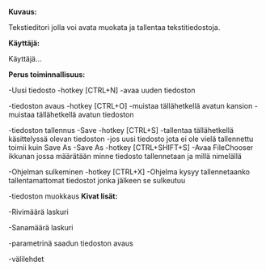 **Kuvaus:** 

Tekstieditori jolla voi avata muokata ja tallentaa tekstitiedostoja.

**Käyttäjä:**

Käyttäjä...

**Perus toiminnallisuus:**

-Uusi tiedosto
  -hotkey [CTRL+N]
  -avaa uuden tiedoston
  

-tiedoston avaus
  -hotkey [CTRL+O]
  -muistaa tällähetkellä avatun kansion
  -muistaa tällähetkellä avatun tiedoston

-tiedoston tallennus
  -Save 
    -hotkey [CTRL+S]
    -tallentaa tällähetkellä käsittelyssä olevan tiedoston
    -jos uusi tiedosto jota ei ole vielä tallennettu toimii kuin Save As
  -Save As
    -hotkey [CTRL+SHIFT+S]
    -Avaa FileChooser ikkunan jossa määrätään minne tiedosto tallennetaan ja millä nimelällä

-Ohjelman sulkeminen
  -hotkey [CTRL+X]
  -Ohjelma kysyy tallennetaanko tallentamattomat tiedostot jonka jälkeen se sulkeutuu

-tiedoston muokkaus
**Kivat lisät:**

-Rivimäärä laskuri

-Sanamäärä laskuri

-parametrinä saadun tiedoston avaus

-välilehdet
